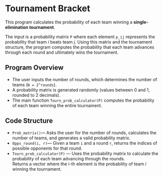 # Tournament Bracket  

This program calculates the probability of each team winning a **single-elimination tournament**.  

The input is a probability matrix `P` where each element `p_ij` represents the probability that team *i* beats team *j*. Using this matrix and the tournament structure, the program computes the probability that each team advances through each round and ultimately wins the tournament. 

## Program Overview  
 
- The user inputs the number of rounds, which determines the number of teams (`N = 2^rounds`).  
- A probability matrix is generated randomly (values between 0 and 1, rounded to 2 decimals).  
- The main function `Tourn_prob_calculator(P)` computes the probability of each team winning the entire tournament.  

## Code Structure  

- `Prob_matrix()`—  Asks the user for the number of rounds, calculates the number of teams, and generates a valid probability matrix.  
- `Opps_round(i, r)`— Given a team `i` and a round `r`, returns the indices of possible opponents for that round.  
- `Tourn_prob_calculator(P)` — Uses the probability matrix to calculate the probability of each team advancing through the rounds.  
  Returns a vector where the i-th element is the probability of team *i* winning the tournament.  
